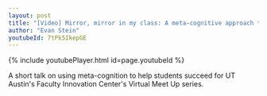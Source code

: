 ```yaml
---
layout: post
title: "[Video] Mirror, mirror in my class: A meta-cognitive approach to achieving learning goals"
author: "Evan Stein"
youtubeId: 7tPk5IkepGE
---
```


{% include youtubePlayer.html id=page.youtubeId %}

A short talk on using meta-cognition to help students succeed for UT Austin's Faculty Innovation Center's Virtual Meet Up series. 
